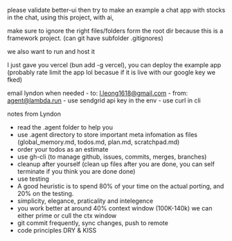 please validate better-ui 
then try to make an example a chat app with stocks in the chat, using this project, with ai, 

make sure to ignore the right files/folders form the root dir because this is a framework project. (can git have subfolder .gitignores)

we also want to run and host it

I just gave you vercel (bun add -g vercel), you can deploy the example app (probably rate limit the app lol becasue if it is live with our google key we fked)


email lyndon when needed
    - to: l.leong1618@gmail.com
    - from: agent@lambda.run
    - use sendgrid api key in the env
    - use curl in cli



notes from Lyndon
- read the .agent folder to help you
- use .agent directory to store important meta infomation as files (global_memory.md, todos.md, plan.md, scratchpad.md)
- order your todos as an estimate
- use gh-cli (to manage github, issues, commits, merges, branches)
- cleanup after yourself (clean up files after you are done, you can self terminate if you think you are done done)
- use testing
- A good heuristic is to spend 80% of your time on the actual porting, and 20% on the testing.
- simplicity, elegance, praticality and intelegence
- you work better at around 40% context window (100K-140k) we can either prime or cull the ctx window
- git commit frequently, sync changes, push to remote
- code principles DRY & KISS
